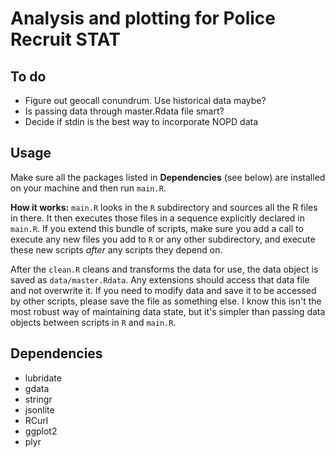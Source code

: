 # Analysis and plotting for Police Recruit STAT

## To do

 * Figure out geocall conundrum. Use historical data maybe?
 * Is passing data through master.Rdata file smart?
 * Decide if stdin is the best way to incorporate NOPD data

## Usage

Make sure all the packages listed in __Dependencies__ (see below) are installed on your machine and then run `main.R`.

__How it works:__ `main.R` looks in the `R` subdirectory and sources all the R files in there. It then executes those files in a sequence explicitly declared in `main.R`. If you extend this bundle of scripts, make sure you add a call to execute any new files you add to `R` or any other subdirectory, and execute these new scripts _after_ any scripts they depend on.

After the `clean.R` cleans and transforms the data for use, the data object is saved as `data/master.Rdata`. Any extensions should access that data file and not overwrite it. If you need to modify data and save it to be accessed by other scripts, please save the file as something else. I know this isn't the most robust way of maintaining data state, but it's simpler than passing data objects between scripts in `R` and `main.R`.

## Dependencies

 * lubridate
 * gdata
 * stringr
 * jsonlite
 * RCurl
 * ggplot2
 * plyr
